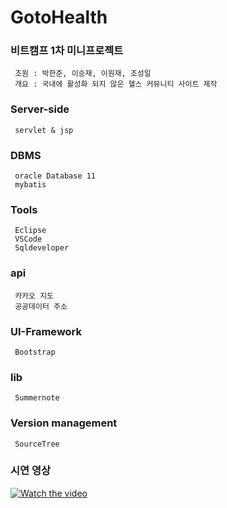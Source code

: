 # GotoHealth
### 비트캠프 1차 미니프로젝트
     조원 : 박한준, 이승재, 이원재, 조성일
     개요 : 국내에 활성화 되지 않은 헬스 커뮤니티 사이트 제작 

### Server-side
     servlet & jsp

### DBMS
     oracle Database 11
     mybatis 
 
### Tools
     Eclipse
     VSCode
     Sqldeveloper
 
### api
     카카오 지도
     공공데이터 주소
 
### UI-Framework
     Bootstrap
 
### lib 
     Summernote 

### Version management
     SourceTree

### 시연 영상
[![Watch the video](https://img.youtube.com/vi/q8QAV_BIlhM/maxresdefault.jpg)](https://youtu.be/q8QAV_BIlhM)
